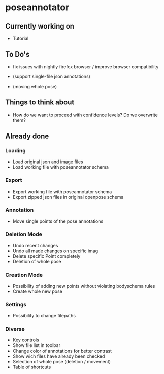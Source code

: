 # poseannotator

## Currently working on

* Tutorial

## To Do's

* fix issues with nightly firefox browser / improve browser compatibility

* (support single-file json annotations)
* (moving whole pose)

## Things to think about

* How do we want to proceed with confidence levels? Do we overwrite them?

## Already done

  ### Loading
  * Load original json and image files
  * Load working file with poseannotator schema

  ### Export
  * Export working file with poseannotator schema
  * Export zipped json files in original openpose schema

  ### Annotation
  * Move single points of the pose annotations

  ### Deletion Mode
  * Undo recent changes
  * Undo all made changes on specific imag
  * Delete specific Point completely
  * Deletion of whole pose

  ### Creation Mode
  * Possibility of adding new points without violating bodyschema rules
  * Create whole new pose

  ### Settings
  * Possibility to change filepaths

  ### Diverse
  * Key controls
  * Show file list in toolbar
  * Change color of annotations for better contrast
  * Show wich files have already been checked
  * Selection of whole pose (deletion / movement)
  * Table of shortcuts
